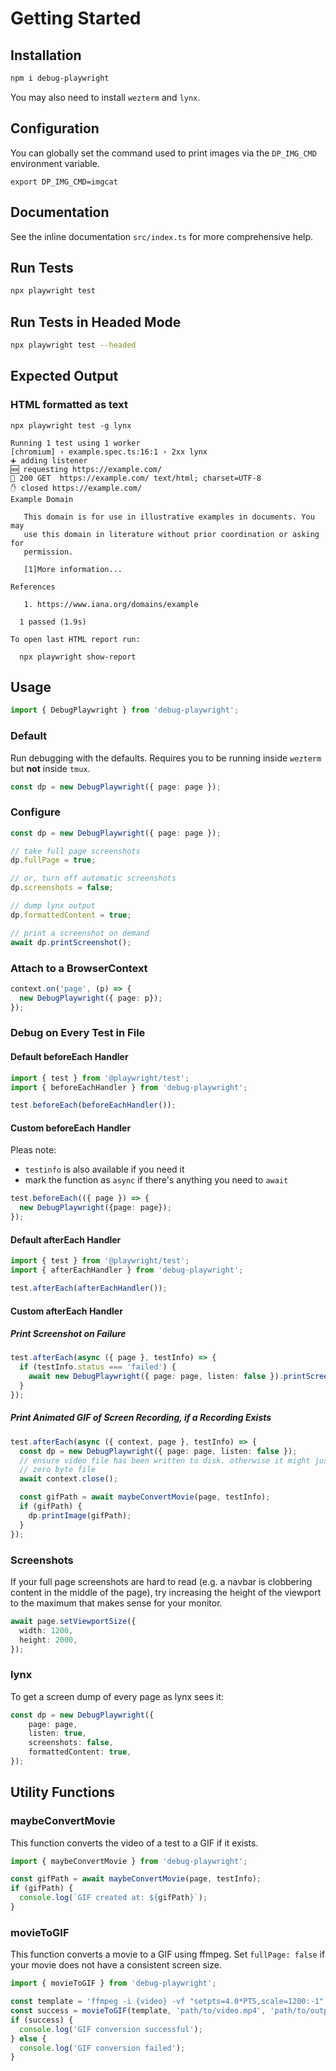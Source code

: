# Getting Started

## Installation

```bash
npm i debug-playwright
```

You may also need to install `wezterm` and `lynx`.

## Configuration

You can globally set the command used to print images via the `DP_IMG_CMD`
environment variable.

`export DP_IMG_CMD=imgcat`

## Documentation

See the inline documentation `src/index.ts` for more comprehensive help.

## Run Tests

```bash
npx playwright test
```

## Run Tests in Headed Mode

```bash
npx playwright test --headed
```

## Expected Output

### HTML formatted as text

```text
npx playwright test -g lynx

Running 1 test using 1 worker
[chromium] › example.spec.ts:16:1 › 2xx lynx
➕ adding listener
🆕 requesting https://example.com/
💖 200 GET  https://example.com/ text/html; charset=UTF-8
✋ closed https://example.com/
Example Domain

   This domain is for use in illustrative examples in documents. You may
   use this domain in literature without prior coordination or asking for
   permission.

   [1]More information...

References

   1. https://www.iana.org/domains/example

  1 passed (1.9s)

To open last HTML report run:

  npx playwright show-report
```

## Usage

```typescript
import { DebugPlaywright } from 'debug-playwright';
```

### Default

Run debugging with the defaults. Requires you to be running inside `wezterm`
but **not** inside `tmux`.

```typescript
const dp = new DebugPlaywright({ page: page });
```

### Configure

```typescript
const dp = new DebugPlaywright({ page: page });

// take full page screenshots
dp.fullPage = true;

// or, turn off automatic screenshots
dp.screenshots = false;

// dump lynx output
dp.formattedContent = true;

// print a screenshot on demand
await dp.printScreenshot();
```

### Attach to a BrowserContext

```typescript
context.on('page', (p) => {
  new DebugPlaywright({ page: p});
});
```

### Debug on Every Test in File

#### Default beforeEach Handler

```typescript
import { test } from '@playwright/test';
import { beforeEachHandler } from 'debug-playwright';

test.beforeEach(beforeEachHandler());
```

#### Custom beforeEach Handler

Pleas note:

* `testinfo` is also available if you need it
* mark the function as `async` if there's anything you need to `await`

```typescript
test.beforeEach(({ page }) => {
  new DebugPlaywright({page: page});
});
```

#### Default afterEach Handler

```typescript
import { test } from '@playwright/test';
import { afterEachHandler } from 'debug-playwright';

test.afterEach(afterEachHandler());
```

#### Custom afterEach Handler

##### Print Screenshot on Failure

```typescript
test.afterEach(async ({ page }, testInfo) => {
  if (testInfo.status === 'failed') {
    await new DebugPlaywright({ page: page, listen: false }).printScreenshot();
  }
});
```

##### Print Animated GIF of Screen Recording, if a Recording Exists

```typescript
test.afterEach(async ({ context, page }, testInfo) => {
  const dp = new DebugPlaywright({ page: page, listen: false });
  // ensure video file has been written to disk. otherwise it might just be a
  // zero byte file
  await context.close();

  const gifPath = await maybeConvertMovie(page, testInfo);
  if (gifPath) {
    dp.printImage(gifPath);
  }
});
```

### Screenshots

If your full page screenshots are hard to read (e.g. a navbar is clobbering
content in the middle of the page), try increasing the height of the viewport
to the maximum that makes sense for your monitor.

```typescript
await page.setViewportSize({
  width: 1200,
  height: 2000,
});
```

### lynx

To get a screen dump of every page as lynx sees it:

```typescript
const dp = new DebugPlaywright({
    page: page,
    listen: true,
    screenshots: false,
    formattedContent: true,
});
```

## Utility Functions

### maybeConvertMovie

This function converts the video of a test to a GIF if it exists.

```typescript
import { maybeConvertMovie } from 'debug-playwright';

const gifPath = await maybeConvertMovie(page, testInfo);
if (gifPath) {
  console.log(`GIF created at: ${gifPath}`);
}
```

### movieToGIF

This function converts a movie to a GIF using ffmpeg. Set `fullPage: false` if your movie does not have a consistent screen size.

```typescript
import { movieToGIF } from 'debug-playwright';

const template = 'ffmpeg -i {video} -vf "setpts=4.0*PTS,scale=1200:-1" {gif}';
const success = movieToGIF(template, 'path/to/video.mp4', 'path/to/output.gif');
if (success) {
  console.log('GIF conversion successful');
} else {
  console.log('GIF conversion failed');
}
